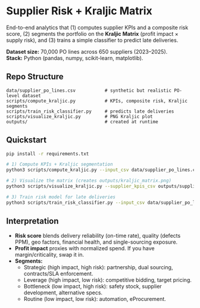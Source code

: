 # Supplier Risk + Kraljic Matrix

End-to-end analytics that (1) computes supplier KPIs and a composite risk score, (2) segments the portfolio on the **Kraljic Matrix** (profit impact × supply risk), and (3) trains a simple classifier to predict late deliveries.

**Dataset size:** 70,000 PO lines across 650 suppliers (2023–2025).  
**Stack:** Python (pandas, numpy, scikit-learn, matplotlib).

## Repo Structure
```
data/supplier_po_lines.csv           # synthetic but realistic PO-level dataset
scripts/compute_kraljic.py           # KPIs, composite risk, Kraljic segments
scripts/train_risk_classifier.py     # predicts late deliveries
scripts/visualize_kraljic.py         # PNG Kraljic plot
outputs/                             # created at runtime
```

## Quickstart
```bash
pip install -r requirements.txt

# 1) Compute KPIs + Kraljic segmentation
python3 scripts/compute_kraljic.py --input_csv data/supplier_po_lines.csv --supplier_kpis_csv outputs/supplier_kpis_kraljic.csv

# 2) Visualize the matrix (creates outputs/kraljic_matrix.png)
python3 scripts/visualize_kraljic.py --supplier_kpis_csv outputs/supplier_kpis_kraljic.csv --output_png outputs/kraljic_matrix.png

# 3) Train risk model for late deliveries
python3 scripts/train_risk_classifier.py --input_csv data/supplier_po_lines.csv --report_output outputs/late_delivery_model.txt
```

## Interpretation
- **Risk score** blends delivery reliability (on-time rate), quality (defects PPM), geo factors, financial health, and single-sourcing exposure.
- **Profit impact** proxies with normalized spend. If you have margin/criticality, swap it in.
- **Segments:**
  - Strategic (high impact, high risk): partnership, dual sourcing, contracts/SLA enforcement.
  - Leverage (high impact, low risk): competitive bidding, target pricing.
  - Bottleneck (low impact, high risk): safety stock, supplier development, alternative specs.
  - Routine (low impact, low risk): automation, eProcurement.
